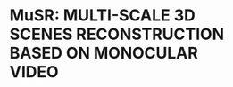 # MuSR: MULTI-SCALE 3D SCENES RECONSTRUCTION BASED ON MONOCULAR VIDEO
<html>
	<head>
		<style>
			element.style {
				color: #8899a5;
				font-size: 12px;
			}
			p {
				margin-top: 0;
				margin-bottom: 1rem;
			}
			.col {
				flex-basis: 0;
				flex-grow: 1;
				max-width: 100%;
			}

			.text-center {
				text-align: center !important;
			}
			*, *::before, *::after {
				box-sizing: border-box;
			}
			@media (min-width: 576px)
				.container, .container-sm {
					max-width: 540px;
			}
			.container {
				width: 100%;
				padding-right: 15px;
				padding-left: 15px;
				margin-right: auto;
				margin-left: auto;
			}
			div {
				display: block;
			}
			.row {
				display: flex;
				flex-wrap: wrap;
				margin-right: -15px;
				margin-left: -15px;
			}
			.col-1, .col-2, .col-3, .col-4, .col-5, .col-6, .col-7, .col-8, .col-9, .col-10, .col-11, .col-12, .col, .col-auto, .col-sm-1, .col-sm-2, .col-sm-3, .col-sm-4, .col-sm-5, .col-sm-6, .col-sm-7, .col-sm-8, .col-sm-9, .col-sm-10, .col-sm-11, .col-sm-12, .col-sm, .col-sm-auto, .col-md-1, .col-md-2, .col-md-3, .col-md-4, .col-md-5, .col-md-6, .col-md-7, .col-md-8, .col-md-9, .col-md-10, .col-md-11, .col-md-12, .col-md, .col-md-auto, .col-lg-1, .col-lg-2, .col-lg-3, .col-lg-4, .col-lg-5, .col-lg-6, .col-lg-7, .col-lg-8, .col-lg-9, .col-lg-10, .col-lg-11, .col-lg-12, .col-lg, .col-lg-auto, .col-xl-1, .col-xl-2, .col-xl-3, .col-xl-4, .col-xl-5, .col-xl-6, .col-xl-7, .col-xl-8, .col-xl-9, .col-xl-10, .col-xl-11, .col-xl-12, .col-xl, .col-xl-auto {
				position: relative;
				width: 100%;
				padding-right: 15px;
				padding-left: 15px;
			}
			.img-fluid {
				max-width: 100%;
				height: auto;
			}
			img {
				vertical-align: middle;
				border-style: none;
			}
			img[Attributes Style] {
				width: 45%;
			}
			.embed-responsive {
				position: relative;
				display: block;
				width: 100%;
				padding: 0;
				overflow: hidden;
			}
			@media screen and (max-width: 42em)
				.btn {
					display: none;
					width: 100%;
					padding: 0.75rem;
					font-size: 0.9rem;
			}
			@media screen and (max-width: 42em)
				.site-footer {
					display: none;
					font-size: 0.9rem;
			}

		</style>
	</head>


	<body>
		<section> 			
  			<div class="container"> 				
     				<div class="row"> 					
	 				<div class="col-12 text-center"> 						
      						<h3>Qualitative results for reconstruction efficiency on a real-world scene</h3>       											<hr style="margin-top:0px"> 						
	    					<br> 					
	  				</div> 				
       				</div> 				
		   		<div class="row"> 					
	      				<div class="col text-center"> 																			<img class="img-fluid" src="images/5-6/5-11_1.png" width="80%"> 					
		  			</div> 					
	      				<div class="col text-center"> 																			<img class="img-fluid" src="images/5-6/5-11_2.png" width="80%"> 												</div> 								
	       			</div>     				
		  		<div class="row"> 					
	     				<div class="col text-center"> 						
		 				<p class="text-justify; text-center"> (a) GT / real scene </p> 					
	     				</div> 					
		 			<div class="col text-center">											 						<p class="text-justify; text-center"> (b) NeuralRecon </p>								 			</div>																		</div>	

      				<br>
	  			<br>
      				<div class="row">
	  				<div class="col text-center"> 																	<img class="img-fluid" src="images/5-6/5-11_1.png" width="80%"> 					 		  			</div>
       					<div class="col text-center"> 																	<img class="img-fluid" src="images/5-6/5-11_2.png" width="80%"> 										</div>							 								 	       		</div>  
	    			<div class="row">
					<div class="col text-center">
     						<p class="text-justify; text-center"> (a) GT / real scene </p> 					 	     					</div> 	 		 			
	         			<div class="col text-center">											 						<p class="text-justify; text-center"> (b) NeuralRecon </p>								 			</div>																		</div>	
      			</div> 		
		</section>   		
  		<br>
		<section>
			<div class="container">
				<div class="row">
					<div class="col-12 text-center">
						<h3>GPU memory statistics</h3>
					</div>
				</div>
				<div class="row">
					<div class="col text-center">
						<img class="img-fluid" src="images/conference_room/conferenceRoom_target.jpg" width="100%">
					</div>
					<div class="col text-center">
						<img class="img-fluid" src="images/conference_room/p1_offline.PNG" width="100%">
					</div>
				</div>
				<div class="row">
					<div class="col text-center">
						<p class="text-justify; text-center"> Target Scene </p>
					</div>
					<div class="col text-center">
						<p class="text-justify; text-center"> offline mesh by p1 </p>
					</div>
				</div>
			</div>
		</section>
  		<br>

      		<section>
			<div class="container">
				<div class="row">
					<div class="col-12 text-center">
						<h3>Time statistics</h3>
					</div>
				</div>
				<div class="row">
					<div class="col text-center">
						<img class="img-fluid" src="images/conference_room/conferenceRoom_target.jpg" width="100%">
					</div>
					<div class="col text-center">
						<img class="img-fluid" src="images/conference_room/p1_offline.PNG" width="100%">
					</div>
				</div>
				<div class="row">
					<div class="col text-center">
						<p class="text-justify; text-center"> Target Scene </p>
					</div>
					<div class="col text-center">
						<p class="text-justify; text-center"> offline mesh by p1 </p>
					</div>
				</div>
			</div>
		</section>
    
  		<section>
			<div class="container">
				<div class="row">
					<div class="col-12 text-center">
						<h3>Qualitative results for quality of local details on realworld scenes</h3>
      						<hr style="margin-top:0px">
						<br>
					</div>
				</div>
				<div class="row">
					<div class="col text-center">
						<img class="img-fluid" src="images/5-6/5-11_1.png" width="80%">
					</div>
					<div class="col text-center">
						<img class="img-fluid" src="images/5-6/5-11_2.png" width="80%">
					</div>
					<div class="col text-center">
						<img class="img-fluid" src="images/5-6/5-11_3.png" width="80%">
					</div>
				</div>
    				<div class="row">
					<div class="col text-center">
						<p class="text-justify; text-center"> (a) GT / real scene </p>
					</div>
					<div class="col text-center">
						<p class="text-justify; text-center"> (b) NeuralRecon </p>
					</div>
					<div class="col text-center">
						<p class="text-justify; text-center"> (c) Ours </p>
					</div>
				</div>
			</div>
		</section>
  		<br>
		<section>
			<div class="container">
				<div class="row">
					<div class="col-12 text-center">
						<h3>Qualitative results for quality of global completeness on real-world scenes</h3>
      						<hr style="margin-top:0px">
						<br>
					</div>
				</div>
				<div class="row">
					<div class="col text-center">
						<img class="img-fluid" src="images/5-12/5-12_1.png" width="100%">
					</div>
					<div class="col text-center">
						<img class="img-fluid" src="images/5-12/5-12_2.png" width="100%">
					</div>
					<div class="col text-center">
						<img class="img-fluid" src="images/5-12/5-12_3.png" width="100%">
					</div>
				</div>
    				<div class="row">
					<div class="col text-center">
						<p class="text-justify; text-center"> (a) GT / real scene </p>
					</div>
					<div class="col text-center">
						<p class="text-justify; text-center"> (b) NeuralRecon </p>
					</div>
					<div class="col text-center">
						<p class="text-justify; text-center"> (c) Ours </p>
					</div>
				</div>
			</div>
		</section>
	</body>
</html>

